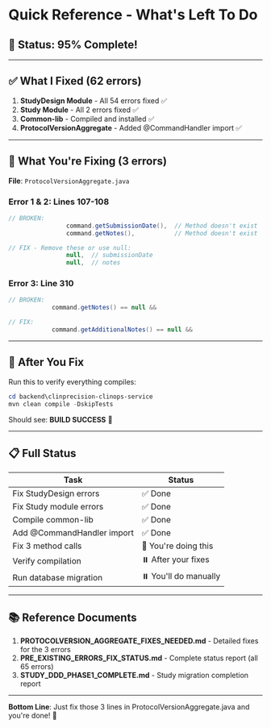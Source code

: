 # Quick Reference - What's Left To Do

## 🎯 Status: 95% Complete!

---

## ✅ What I Fixed (62 errors)

1. **StudyDesign Module** - All 54 errors fixed ✅
2. **Study Module** - All 2 errors fixed ✅  
3. **Common-lib** - Compiled and installed ✅
4. **ProtocolVersionAggregate** - Added @CommandHandler import ✅

---

## 🔧 What You're Fixing (3 errors)

**File**: `ProtocolVersionAggregate.java`

### Error 1 & 2: Lines 107-108
```java
// BROKEN:
                command.getSubmissionDate(),  // Method doesn't exist
                command.getNotes(),           // Method doesn't exist

// FIX - Remove these or use null:
                null,  // submissionDate
                null,  // notes
```

### Error 3: Line 310
```java
// BROKEN:
            command.getNotes() == null &&

// FIX:
            command.getAdditionalNotes() == null &&
```

---

## 🚀 After You Fix

Run this to verify everything compiles:
```powershell
cd backend\clinprecision-clinops-service
mvn clean compile -DskipTests
```

Should see: **BUILD SUCCESS** 🎉

---

## 📋 Full Status

| Task | Status |
|------|--------|
| Fix StudyDesign errors | ✅ Done |
| Fix Study module errors | ✅ Done |
| Compile common-lib | ✅ Done |
| Add @CommandHandler import | ✅ Done |
| Fix 3 method calls | 🔧 You're doing this |
| Verify compilation | ⏸️ After your fixes |
| Run database migration | ⏸️ You'll do manually |

---

## 📚 Reference Documents

1. **PROTOCOLVERSION_AGGREGATE_FIXES_NEEDED.md** - Detailed fixes for the 3 errors
2. **PRE_EXISTING_ERRORS_FIX_STATUS.md** - Complete status report (all 65 errors)
3. **STUDY_DDD_PHASE1_COMPLETE.md** - Study migration completion report

---

**Bottom Line**: Just fix those 3 lines in ProtocolVersionAggregate.java and you're done! 🎯
